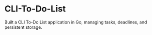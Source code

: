 # CLI-To-Do-List
Built a CLI To-Do List application in Go, managing tasks, deadlines, and persistent storage.
